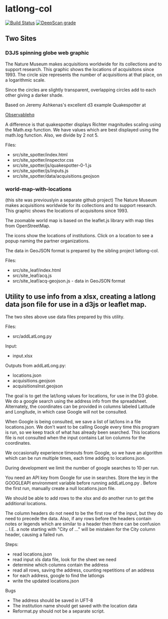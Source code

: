 # latlong-col

[![Build Status](https://travis-ci.com/rleir/latlong-col.svg?branch=master)](https://travis-ci.com/rleir/latlong-col)
[![DeepScan grade](https://deepscan.io/api/teams/5622/projects/7455/branches/75998/badge/grade.svg)](https://deepscan.io/dashboard#view=project&tid=5622&pid=7455&bid=75998)

## Two Sites

### D3JS spinning globe web graphic

The Nature Museum makes acquisitions worldwide for its collections and to support research. This graphic shows the locations of acquisitons since 1993. The circle size represents the number of acquisitions at that place, on a logarithmic scale.

Since the circles are slightly transparent, overlapping circles add to each other giving a darker shade.


Based on Jeremy Ashkenas's excellent d3 example Quakespotter at

[Observablehq](https://observablehq.com/@jashkenas/quakespotter-0-1@1050)

A difference is that quakespotter displays Richter magnitudes scaling using the Math.exp function. We have values which are best displayed using the math.log function. Also, we divide by 2 not 5.

Files:

*  src/site_spotter/index.html
*  src/site_spotter/inspector.css
*  src/site_spotter/js/quakespotter-0-1.js
*  src/site_spotter/js/inputs.js
*  src/site_spotter/data/acquisitions.geojson

### world-map-with-locations

(this site was previouslyin a separate github project)
The Nature Museum makes acquisitions worldwide for its collections and to support research. This graphic shows the locations of acquisitons since 1993.

The zoomable world map is based on the leaflet.js library with map tiles from OpenStreetMap.

The icons show the locations of institutions. Click on a location to see a popup naming the partner organizations.

The data in GeoJSON format is prepared by the sibling project latlong-col.

Files:

*  src/site_leaf/index.html
*  src/site_leaf/acq.js
*  src/site_leaf/acq-geojson.js - data in GeoJSON format


## Utility to use info from a xlsx, creating a latlong data json file for use in a d3js or leaflet map.

The two sites above use data files prepared by this utility.

Files:

*  src/addLatLong.py

Input:

*  input.xlsx

Outputs from addLatLong.py:

*  locations.json
*  acquisitions.geojson
*  acquisitionsInst.geojson

The goal is to get the lat/long values for locations, for use in the D3 globe. We do a google search using the address info from the spreadsheet. Alternately, the coordinates can be provided in columns labeled Latitude and Longitude, in which case Google will not be consulted.

When Google is being consulted, we save a list of lat/lons in a file locations.json. We don't want to be calling Google every time this program is run, so we keep track of what has already been searched. This locations file is not consulted when the input contains Lat lon columns for the coordinates.

We occasionally experience timeouts from Google, so we have an algorithm which can be run multiple times, each time adding to locations.json.

During development we limit the number of google searches to 10 per run.

You need an API key from Google for use in searches. Store the key in the GOOGLEAPI environment variable before running addLatLong.py .  Before the first run, manually create a null locations.json file.

We should be able to add rows to the xlsx and do another run to get the additional locations.

The column headers do not need to be the first row of the input, but they do need to precede the data. Also, if any rows before the headers contain notes or legends which are similar to a header then there can be confusion .. I.E. a note starting with "City of ..." will be mistaken for the City column header, causing a failed run.

Steps:

*  read locations.json
*  read input xls data file, look for the sheet we need
*  determine which columns contain the address
*  read all rows, saving the address, counting repetitions of an address
*  for each address, google to find the latlongs
*  write the updated locations.json

Bugs

*  The address should be saved in UFT-8
*  The institution name should get saved with the location data
*  Reformat.py should not be a separate script.
